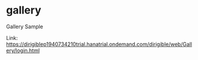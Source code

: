 gallery
=======

Gallery Sample

Link: https://dirigiblep1940734210trial.hanatrial.ondemand.com/dirigible/web/Gallery/login.html